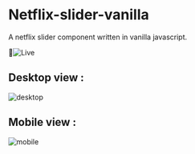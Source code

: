 # Netflix-slider-vanilla

A netflix slider component written in vanilla javascript.

:green_heart:![Live](https://netflix-slider-vanilla.vercel.app/)

## Desktop view :

![desktop](https://user-images.githubusercontent.com/25611006/163215121-9443cd60-a872-4d81-adf0-564977a215ac.png)

## Mobile view :

![mobile](https://user-images.githubusercontent.com/25611006/163215044-bf986766-3a2d-4a36-8555-5f714c495a1d.png)



